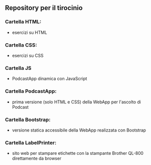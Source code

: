 ## Repository per il tirocinio 
   
### Cartella HTML:
- esercizi su HTML 

### Cartella CSS: 
- esercizi su CSS 

### Cartella JS
- PodcastApp dinamica con JavaScript

### Cartella PodcastApp:
- prima versione (solo HTML e CSS) della WebApp per l'ascolto di Podcast

### Cartella Bootstrap:
- versione statica accessibile della WebApp realizzata con Bootstrap 

### Cartella LabelPrinter:
- sito web per stampare etichette con la stampante Brother QL-800 direttamente da browser
